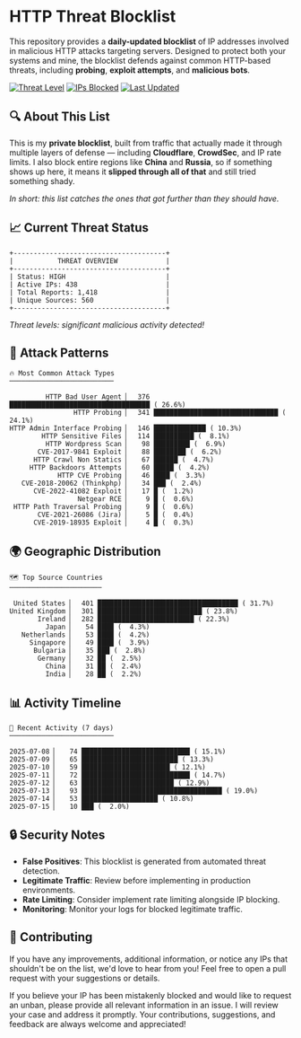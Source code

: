 # HTTP Threat Blocklist

This repository provides a **daily-updated blocklist** of IP addresses involved in malicious HTTP attacks targeting servers. Designed to protect both your systems and mine, the blocklist defends against common HTTP-based threats, including **probing**, **exploit attempts**, and **malicious bots**.

[![Threat Level](https://img.shields.io/badge/Threat%20Level-HIGH-red)](.)
[![IPs Blocked](https://img.shields.io/badge/IPs%20Blocked-438-blue)](.)
[![Last Updated](https://img.shields.io/badge/Updated-2025--07--15-brightgreen)](.)

## 🔍 About This List

This is my **private blocklist**, built from traffic that actually made it through multiple layers of defense — including **Cloudflare**, **CrowdSec**, and IP rate limits. I also block entire regions like **China** and **Russia**, so if something shows up here, it means it **slipped through all of that** and still tried something shady.

*In short: this list catches the ones that got further than they should have.*

## 📈 Current Threat Status

```
+--------------------------------------+
|           THREAT OVERVIEW            |
+--------------------------------------+
| Status: HIGH                         |
| Active IPs: 438                      |
| Total Reports: 1,418                 |
| Unique Sources: 560                  |
+--------------------------------------+
```

*Threat levels: significant malicious activity detected!*

## 🎯 Attack Patterns

```
🔥 Most Common Attack Types
──────────────────────────

         HTTP Bad User Agent ▏  376 ███████████████████████████████████ ( 26.6%)
                HTTP Probing ▏  341 ███████████████████████████████ ( 24.1%)
HTTP Admin Interface Probing ▏  146 █████████████ ( 10.3%)
        HTTP Sensitive Files ▏  114 ██████████ (  8.1%)
         HTTP Wordpress Scan ▏   98 █████████ (  6.9%)
       CVE-2017-9841 Exploit ▏   88 ████████ (  6.2%)
      HTTP Crawl Non Statics ▏   67 ██████ (  4.7%)
     HTTP Backdoors Attempts ▏   60 █████ (  4.2%)
            HTTP CVE Probing ▏   46 ████ (  3.3%)
   CVE-2018-20062 (Thinkphp) ▏   34 ███ (  2.4%)
      CVE-2022-41082 Exploit ▏   17 █ (  1.2%)
                 Netgear RCE ▏    9 █ (  0.6%)
 HTTP Path Traversal Probing ▏    9 █ (  0.6%)
       CVE-2021-26086 (Jira) ▏    5 █ (  0.4%)
      CVE-2019-18935 Exploit ▏    4 █ (  0.3%)
```

## 🌍 Geographic Distribution

```
🗺️ Top Source Countries
───────────────────────

 United States ▏  401 ███████████████████████████████████ ( 31.7%)
United Kingdom ▏  301 ██████████████████████████ ( 23.8%)
       Ireland ▏  282 ████████████████████████ ( 22.3%)
         Japan ▏   54 ████ (  4.3%)
   Netherlands ▏   53 ████ (  4.2%)
     Singapore ▏   49 ████ (  3.9%)
      Bulgaria ▏   35 ███ (  2.8%)
       Germany ▏   32 ██ (  2.5%)
         China ▏   31 ██ (  2.4%)
         India ▏   28 ██ (  2.2%)
```

## 📊 Activity Timeline

```
📅 Recent Activity (7 days)
──────────────────────────

2025-07-08 ▏   74 ███████████████████████████ ( 15.1%)
2025-07-09 ▏   65 ████████████████████████ ( 13.3%)
2025-07-10 ▏   59 ██████████████████████ ( 12.1%)
2025-07-11 ▏   72 ███████████████████████████ ( 14.7%)
2025-07-12 ▏   63 ███████████████████████ ( 12.9%)
2025-07-13 ▏   93 ███████████████████████████████████ ( 19.0%)
2025-07-14 ▏   53 ███████████████████ ( 10.8%)
2025-07-15 ▏   10 ███ (  2.0%)
```

## 🔒 Security Notes

- **False Positives**: This blocklist is generated from automated threat detection.
- **Legitimate Traffic**: Review before implementing in production environments.
- **Rate Limiting**: Consider implement rate limiting alongside IP blocking.
- **Monitoring**: Monitor your logs for blocked legitimate traffic.

## 🤝 Contributing

If you have any improvements, additional information, or notice any IPs that shouldn't be on the list, we'd love to hear from you! Feel free to open a pull request with your suggestions or details.

If you believe your IP has been mistakenly blocked and would like to request an unban, please provide all relevant information in an issue. I will review your case and address it promptly. Your contributions, suggestions, and feedback are always welcome and appreciated!